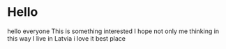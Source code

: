 # Hello
hello everyone
This is something interested
I hope not only me thinking in this way
I live in Latvia
i love it
best place
